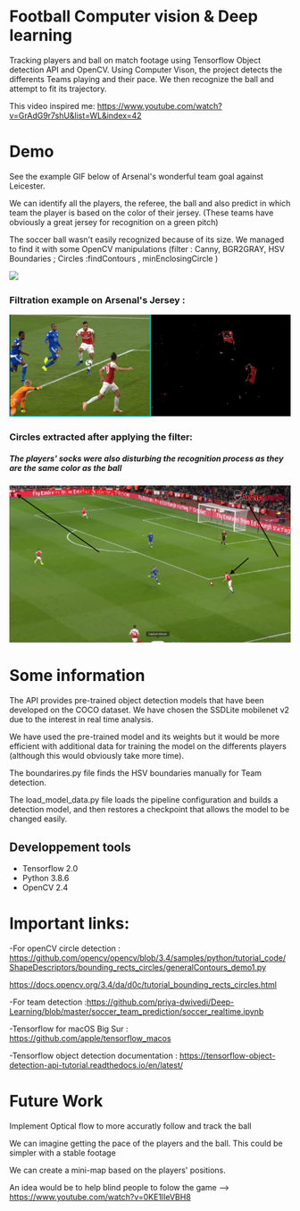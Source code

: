 # Football Computer vision & Deep learning
Tracking players and ball on match footage using Tensorflow Object detection API and OpenCV. 
Using Computer Vison, the project detects the differents Teams playing and their pace.
We then recognize the ball and attempt to fit its trajectory.

This video inspired me: https://www.youtube.com/watch?v=GrAdG9r7shU&list=WL&index=42 

# Demo
See the example GIF below of Arsenal's wonderful team goal against Leicester.

We can identify all the players, the referee, the ball and also predict in which team the player is based on the color of their jersey.
(These teams have obviously a great jersey for recognition on a green pitch)

The soccer ball wasn't easily recognized because of its size.
We managed to find it with some OpenCV manipulations      (filter : Canny, BGR2GRAY, HSV Boundaries ; Circles :findContours , minEnclosingCircle )

![](resultat.gif)


<h3>Filtration example on Arsenal's Jersey :</h3>

<img class="fit-picture" src="boundaries.png">

<h3>Circles extracted after applying the filter:</h3>

<h5>The players' socks were also disturbing the recognition process as they are the same color as the ball</h6>

<img class="fit-picture" src="circles.png" >

# Some information 
The API provides pre-trained object detection models that have been developed on the COCO dataset.
We have chosen the SSDLite mobilenet v2 due to the interest in real time analysis. 

We have used the pre-trained model and its weights but it would be more efficient with additional data for training the model on the differents players (although this would obviously take more time).

The boundarires.py file finds the HSV boundaries manually for Team detection.

The load_model_data.py file loads the pipeline configuration and builds a detection model, and then restores a checkpoint that allows the model to be changed easily.


<h2>Developpement tools</h2>
<ul>
<li>Tensorflow 2.0</li>

<li>Python 3.8.6</li>

<li>OpenCV 2.4</li>
</ul>


# Important links:

-For openCV circle detection : https://github.com/opencv/opencv/blob/3.4/samples/python/tutorial_code/ShapeDescriptors/bounding_rects_circles/generalContours_demo1.py

https://docs.opencv.org/3.4/da/d0c/tutorial_bounding_rects_circles.html

-For team detection :https://github.com/priya-dwivedi/Deep-Learning/blob/master/soccer_team_prediction/soccer_realtime.ipynb

-Tensorflow for macOS Big Sur : https://github.com/apple/tensorflow_macos

-Tensorflow object detection documentation : https://tensorflow-object-detection-api-tutorial.readthedocs.io/en/latest/

# Future Work

Implement Optical flow to more accuratly follow and track the ball

We can imagine getting the pace of the players and the ball. This could be simpler with a stable footage

We can create a mini-map based on the players' positions. 

An idea would be to help blind people to folow the game --> https://www.youtube.com/watch?v=0KE1lIeVBH8
